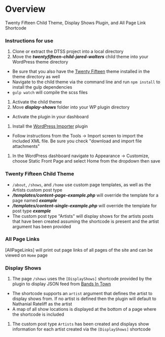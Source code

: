 # Overview
Twenty Fifteen Child Theme, Display Shows Plugin, and All Page Link Shortcode

### Instructions for use
1. Clone or extract the DTSS project into a local directory
2. Move the ***twentyfifteen-child-jared-walters*** child theme into your WordPress theme directory
  * Be sure that you also have the [Twenty Fifteen](https://wordpress.org/themes/twentyfifteen/) theme installed in the theme directory as well
  * Navigate to the child theme via the command line and run `npm install` to install the gulp dependencies
  * `gulp watch` will compile the scss files
1. Activate the child theme
1. Move ***display-shows*** folder into your WP plugin directory
  * Activate the plugin in your dashboard
1. Install the [WordPress Importer](https://wordpress.org/plugins/wordpress-importer/) plugin 
* Follow instructions from the Tools -> Import screen to import the included XML file.  Be sure you check "download and import file attachments"
1. In the WordPress dashboard navigate to Appearance -> Customize, choose Static Front Page and select Home from the dropdown then save

### Twenty Fifteen Child Theme
* `/about`, `/shows`, and `/home` use custom page templates, as well as the Artists custom post type
* ***/templates/content-page-example.php*** will override the template for a page named ***example*** 
* ***/templates/content-single-example.php*** will override the template for post type ***example*** 
* The custom post type "Artists" will display shows for the artists posts that have been created assuming the shortcode is present and the artist argument has been provided

### All Page Links
[AllPageLinks] will print out page links of all pages of the site and can be viewed on `Home` page

###  Display Shows
1. The page `/shows` uses the `[DisplayShows]` shortcode provided by the plugin to display JSON feed from [Bands In Town](https://www.bandsintown.com/api/overview)
* The shortcode supports an `artist` argument that defines the artist to display shows from.  If no artist is defined then the plugin will default to Nathanial Rateliff as the artist
* A map of all show locations is displayed at the bottom of a page where the shortcode is included
1. The custom post type `Artists` has been created and displays show information for each artist created via the `[DisplayShows]` shortcode

